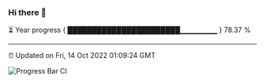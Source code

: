 ### Hi there 👋

⏳ Year progress { ███████████████████████▁▁▁▁▁▁▁ } 78.37 %

---

⏰ Updated on Fri, 14 Oct 2022 01:09:24 GMT

![Progress Bar CI](https://github.com/Shyam-Makwana/GitHub-Actions-Demo/workflows/Progress%20Bar%20CI/badge.svg)
